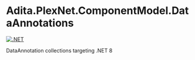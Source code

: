 # Adita.PlexNet.ComponentModel.DataAnnotations
[![.NET](https://github.com/sans-eng/Adita.PlexNet.ComponentModel.DataAnnotations/actions/workflows/main.yml/badge.svg)](https://github.com/sans-eng/Adita.PlexNet.ComponentModel.DataAnnotations/actions/workflows/main.yml)

DataAnnotation collections targeting .NET 8
